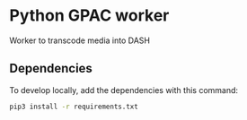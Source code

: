 # Python GPAC worker
Worker to transcode media into DASH

Dependencies
------------

To develop locally, add the dependencies with this command:
```bash
pip3 install -r requirements.txt
```
